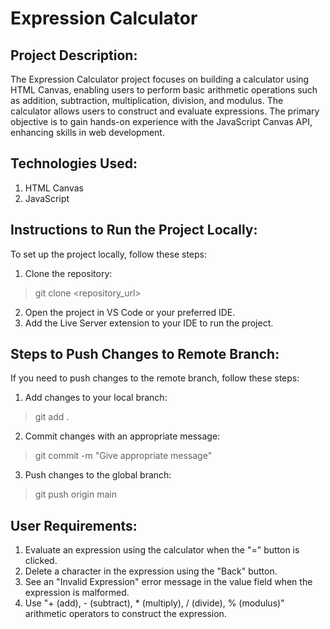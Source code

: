 # Expression Calculator

## Project Description:
The Expression Calculator project focuses on building a calculator using HTML Canvas, enabling users to perform basic arithmetic operations such as addition, subtraction, multiplication, division, and modulus. The calculator allows users to construct and evaluate expressions. The primary objective is to gain hands-on experience with the JavaScript Canvas API, enhancing skills in web development.

## Technologies Used:
1. HTML Canvas
2. JavaScript

## Instructions to Run the Project Locally:
To set up the project locally, follow these steps:

1. Clone the repository: 
>git clone <repository_url>
2. Open the project in VS Code or your preferred IDE.
3. Add the Live Server extension to your IDE to run the project.

## Steps to Push Changes to Remote Branch:
If you need to push changes to the remote branch, follow these steps:

1. Add changes to your local branch:
>git add .
2. Commit changes with an appropriate message:
>git commit -m "Give appropriate message"
3. Push changes to the global branch:
>git push origin main

## User Requirements:
1. Evaluate an expression using the calculator when the "=" button is clicked.
2. Delete a character in the expression using the "Back" button.
3. See an "Invalid Expression" error message in the value field when the expression is malformed.
4. Use "+ (add), - (subtract), * (multiply), / (divide), % (modulus)" arithmetic operators to construct the expression.

